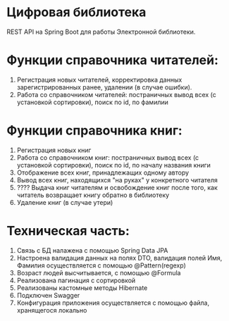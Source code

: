 # Цифровая библиотека
REST API на Spring Boot для работы Электронной библиотеки.

# Функции справочника читателей:
1. Регистрация новых читателей, корректировка данных зарегистрированных ранее, удалении (в случае ошибки).
2. Работа со справочником читателей: постраничных вывод всех (с установкой сортировки), поиск по id, по фамилии

# Функции справочника книг:
1. Регистрация новых книг  
2. Работа со справочником книг: постраничных вывод всех (с установкой сортировки), поиск по id, по началу названия книги
3. Отображение всех книг, принадлежащих одному автору
4. Вывод всех книг, находящихся "на руках" у конкретного читателя
5. ???? Выдача книг читателям и освобождение книг после того, как читатель возвращает книгу обратно в библиотеку
6. Удаление книг (в случае утери)

# Техническая часть:
1. Связь с БД налажена с помощью Spring Data JPA 
2. Настроена валидация данных на полях DTO, валидация полей Имя, Фамилия осуществляется с помощью @Pattern(regexp)
3. Возраст людей высчитывается, с помощью @Formula
4. Реализована пагинация с сортировкой
5. Реализованы кастомные методы Hibernate
6. Подключен Swagger 
7. Конфигурация приложения осуществляется с помощью файла, хранящегося локально


